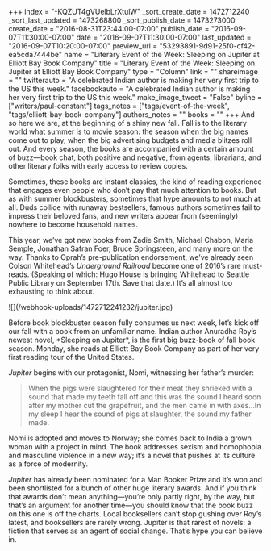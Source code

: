 +++
index = "-KQZUT4gVUelbLrXtulW"
_sort_create_date = 1472712240
_sort_last_updated = 1473268800
_sort_publish_date = 1473273000
create_date = "2016-08-31T23:44:00-07:00"
publish_date = "2016-09-07T11:30:00-07:00"
date = "2016-09-07T11:30:00-07:00"
last_updated = "2016-09-07T10:20:00-07:00"
preview_url = "53293891-9d91-25f0-cf42-ea5cda7444be"
name = "Literary Event of the Week: Sleeping on Jupiter at Elliott Bay Book Company"
title = "Literary Event of the Week: Sleeping on Jupiter at Elliott Bay Book Company"
type = "Column"
link = ""
shareimage = ""
twitterauto = "A celebrated Indian author is making her very first trip to the US this week."
facebookauto = "A celebrated Indian author is making her very first trip to the US this week."
make_image_tweet = "False"
byline = ["writers/paul-constant"]
tags_notes = ["tags/event-of-the-week", "tags/elliott-bay-book-company"]
authors_notes = ""
books = ""
+++
And so here we are, at the beginning of a shiny new fall. Fall is to the literary world what summer is to movie season: the season when the big names come out to play, when the big advertising budgets and media blitzes roll out. And every season, the books are accompanied with a certain amount of buzz—book chat, both positive and negative, from agents, librarians, and other literary folks with early access to review copies. 

Sometimes, these books are instant classics, the kind of reading experience that engages even people who don’t pay that much attention to books. But as with summer blockbusters, sometimes that hype amounts to not much at all. Duds collide with runaway bestsellers, famous authors sometimes fail to impress their beloved fans, and new writers appear from (seemingly) nowhere to become household names.

This year, we’ve got new books from Zadie Smith, Michael Chabon, Maria Semple, Jonathan Safran Foer, Bruce Springsteen, and many more on the way. Thanks to Oprah’s pre-publication endorsement, we’ve already seen Colson Whitehead’s *Underground Railroad* become one of 2016’s rare must-reads. (Speaking of which: Hugo House is bringing Whitehead to Seattle Public Library on September 17th. Save that date.) It’s all almost too exhausting to think about.

<p class="image-left">![](/webhook-uploads/1472712241232/jupiter.jpg)</p>Before book blockbuster season fully consumes us next week, let’s kick off our fall with a book from an unfamiliar name. Indian author Anuradha Roy’s newest novel, *Sleeping on Jupiter*, is the first big buzz-book of fall book season. Monday, she reads at Elliott Bay Book Company as part of her very first reading tour of the United States. 

*Jupiter* begins with our protagonist, Nomi, witnessing her father’s murder:

<blockquote>When the pigs were slaughtered for their meat they shrieked with a sound that made my teeth fall off and this was the sound I heard soon after my mother cut the grapefruit, and the men came in with axes…In my sleep I hear the sound of pigs at slaughter, the sound my father made.</blockquote>

Nomi is adopted and moves to Norway; she comes back to India a grown woman with a project in mind. The book addresses sexism and homophobia and masculine violence in a new way; it’s a novel that pushes at its culture as a force of modernity.

*Jupiter* has already been nominated for a Man Booker Prize and it’s won and been shortlisted for a bunch of other huge literary awards. And if you think that awards don’t mean anything—you’re only partly right, by the way, but that’s an argument for another time—you should know that the book buzz on this one is off the charts. Local booksellers can’t stop gushing over Roy’s latest, and booksellers are rarely wrong. Jupiter is that rarest of novels: a fiction that serves as an agent of social change. That’s hype you can believe in.

 

